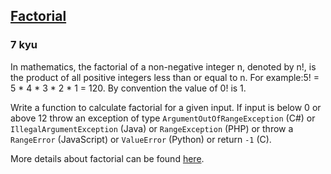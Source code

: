 <h2><a href=https://www.codewars.com/kata/54ff0d1f355cfd20e60001fc/train/javascript target="_blank">Factorial</a></h2><h3>7 kyu</h3><p>In mathematics, the factorial of a non-negative integer n, denoted by n!, is the product of all positive integers less than or equal to n. For example:5! = 5 * 4 * 3 * 2 * 1 = 120. By convention the value of 0! is 1.</p><p>Write a function to calculate factorial for a given input. If input is below 0 or above 12 throw an exception of type <code>ArgumentOutOfRangeException</code> (C#) or <code>IllegalArgumentException</code> (Java) or <code>RangeException</code> (PHP) or throw a <code>RangeError</code> (JavaScript) or <code>ValueError</code> (Python) or return <code>-1</code> (C).</p><p>More details about factorial can be found <a href="https://www.wikiwand.com/en/Factorial" data-turbolinks="false" target="_blank">here</a>.</p>